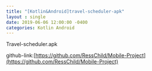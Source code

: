 ```yaml
---
title: "[Kotlin&Android]travel-scheduler-apk"
layout : single
date: 2019-06-06 12:00:00 -0400
categories: Kotlin Android
---
```

Travel-scheduler.apk

github-link:[https://github.com/RessChild/Mobile-Project](https://github.com/RessChild/Mobile-Project)
